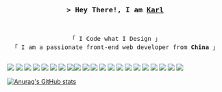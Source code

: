 <!-- 标题 + 个人描述, emoji 取自: http://emojihomepage.com -->

<h3 align="center">
        <samp>&gt; Hey There!, I am
                <b><a target="_blank" href="">Karl</a></b>
        </samp>
</h3>
<br>

<p align="center">
        <!-- Organisation  -->
        <samp>
                「 I Code what I Design 」
                <br>
                「 I am a passionate front-end web developer from <b>China</b> 」
                <br>
                <br>
        </samp>
</p>

![](https://img.shields.io/badge/-Nodejs-43853d?style=flat-square&logo=Node.js&logoColor=white) ![](https://img.shields.io/badge/-JavaScript-e5cd0c?style=flat-square&logo=JavaScript&labelColor=f7df1e&logoColor=000) ![](https://img.shields.io/badge/-TypeScript-3178C6?style=flat-square&logo=TypeScript&logoColor=white&color=blue) ![](https://img.shields.io/badge/-Vue.js-29beb0?style=flat-square&logo=vue.js&labelColor=ffffff&color=4FC08D) ![](https://img.shields.io/badge/-React-29beb0?style=flat-square&logo=React&labelColor=ffffff&color=61DAFB) ![](https://img.shields.io/badge/-Redux-764ABC?style=flat-square&logo=redux&logoColor=white) ![](https://img.shields.io/badge/-NestJs-ea2845?style=flat-square&logo=nestjs&logoColor=white) ![](https://img.shields.io/badge/-WebPack-1C78C0?style=flat-square&logo=WebPack&logoColor=white)![](https://img.shields.io/badge/-Rollup-EC4A3F?style=flat-square&logo=rollup.js&logoColor=white) ![](https://img.shields.io/badge/-Electron-white?style=flat-square&logo=electron&logoColor=white&color=47848F) ![](https://img.shields.io/badge/-Three.js-000000?style=flat-square&logo=Three.js) ![](https://img.shields.io/badge/-MiniProgram-008000?style=flat-square&logo=WeChat&labelColor=fff&color=07C160) ![](https://img.shields.io/badge/-NPM-CB3837?style=flat-square&logo=npm&logoColor=white) ![](https://img.shields.io/badge/-Github_Actions-2088FF?style=flat-square&logo=github-actions&logoColor=white) [![](https://img.shields.io/badge/-Gist-black?style=flat-square&logo=GitHub&labelColor=blue&color=fff&logoColor=fff)](https://gist.github.com/wangrongding) ![](https://img.shields.io/badge/-MySQL-white?style=flat-square&logo=MySQL&logoColor=white&color=fff&labelColor=4479A1) ![](https://img.shields.io/badge/-CodePen-white?style=flat-square&logo=CodePen&logoColor=white&color=000) ![](https://img.shields.io/badge/-Jenkins-white?style=flat-square&logo=Jenkins&labelColor=D24939&color=white&logoColor=white) ![](https://img.shields.io/badge/-Sass-CC6699?style=flat-square&logo=sass&logoColor=white) ![](https://img.shields.io/badge/-Rsocket-008080?style=flat-square&logo=rsocket&logoColor=white) ![](https://img.shields.io/badge/-Less-1d365d?style=flat-square&logo=rsocket&logoColor=white)


  [![Anurag's GitHub stats](https://github-readme-stats.vercel.app/api?username=fsyud)](https://github.com/anuraghazra/github-readme-stats)



<!-- <p align="center">
  <img src="https://streak-stats.demolab.com?user=ligdy7&border_radius=0.4&card_width=700" />
  
</p> -->


